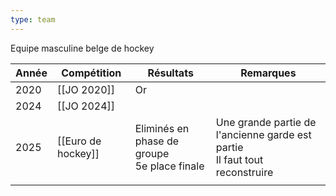 ```yaml
---
type: team
---
```

Equipe masculine belge de hockey

| Année | Compétition        | Résultats                                      | Remarques                                                                     |
| ----- | ------------------ | ---------------------------------------------- | ----------------------------------------------------------------------------- |
| 2020  | [[JO 2020]]        | Or                                             |                                                                               |
| 2024  | [[JO 2024]]        |                                                |                                                                               |
| 2025  | [[Euro de hockey]] | Eliminés en phase de groupe<br>5e place finale | Une grande partie de l'ancienne garde est partie<br>Il faut tout reconstruire |
|       |                    |                                                |                                                                               |
